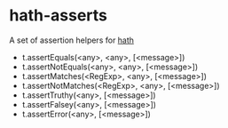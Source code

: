 # hath-asserts
A set of assertion helpers for [hath](https://github.com/stringtree/hath)

* t.assertEquals(&lt;any&gt;, &lt;any&gt;, [&lt;message&gt;])
* t.assertNotEquals(&lt;any&gt;, &lt;any&gt;, [&lt;message&gt;])
* t.assertMatches(&lt;RegExp&gt;, &lt;any&gt;, [&lt;message&gt;])
* t.assertNotMatches(&lt;RegExp&gt;, &lt;any&gt;, [&lt;message&gt;])
* t.assertTruthy(&lt;any&gt;, [&lt;message&gt;])
* t.assertFalsey(&lt;any&gt;, [&lt;message&gt;])
* t.assertError(&lt;any&gt;, [&lt;message&gt;])

